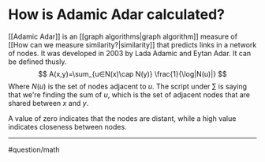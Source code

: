 # How is Adamic Adar calculated?
[[Adamic Adar]] is an [[graph algorithms|graph algorithm]] measure of [[How can we measure similarity?|similarity]] that predicts links in a network of nodes. It was developed in 2003 by Lada Adamic and Eytan Adar. It can be defined thusly.
$$
A(x,y)=\sum_{u∈N(x)\cap N(y)} \frac{1}{\log|N(u)|}
$$
Where $N(u)$ is the set of nodes adjacent to $u$. The script under $\sum$ is saying that we're finding the sum of $u$, which is the set of adjacent nodes that are shared between $x$ and $y$. 

A value of zero indicates that the nodes are distant, while a high value indicates closeness between nodes. 

---
#question/math 